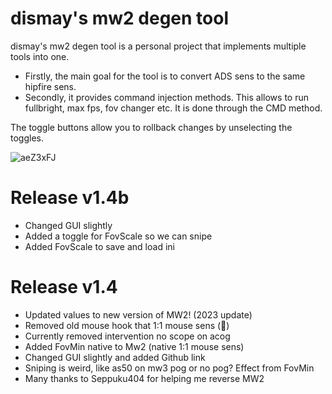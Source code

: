 # dismay's mw2 degen tool

dismay's mw2 degen tool is a personal project that implements multiple tools into one.

- Firstly, the main goal for the tool is to convert ADS sens to the same hipfire sens. 
- Secondly, it provides command injection methods. This allows to run fullbright, max fps, fov changer etc. It is done through the CMD method.

The toggle buttons allow you to rollback changes by unselecting the toggles.

![aeZ3xFJ](https://github.com/Devilish-Trio/mw2degentool/assets/93299449/b4c2ccbd-1dda-4868-925d-cc048839bdf8)

# Release v1.4b
- Changed GUI slightly
- Added a toggle for FovScale so we can snipe
- Added FovScale to save and load ini
# Release v1.4
- Updated values to new version of MW2! (2023 update)
- Removed old mouse hook that 1:1 mouse sens (🤮)
- Currently removed intervention no scope on acog
- Added FovMin native to Mw2 (native 1:1 mouse sens)
- Changed GUI slightly and added Github link
- Sniping is weird, like as50 on mw3 pog or no pog? Effect from FovMin
- Many thanks to Seppuku404 for helping me reverse MW2
